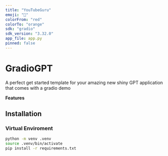 ```yaml
---
title: "YouTubeGuru"
emoji: "🚀"
colorFrom: "red"
colorTo: "orange"
sdk: "gradio"
sdk_version: "3.32.0"
app_file: app.py
pinned: false
---
```


# GradioGPT
A perfect get started template for your amazing new shiny GPT application that comes with a gradio demo

**Features**

## Installation

### Virtual Enviroment

```bash
python -m venv .venv
source .venv/bin/activate
pip install -r requirements.txt
``` 